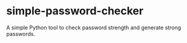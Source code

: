 # simple-password-checker
A simple Python tool to check password strength and generate strong passwords.
